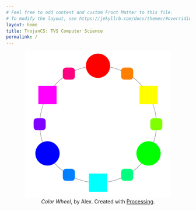 ```yaml
---
# Feel free to add content and custom Front Matter to this file.
# To modify the layout, see https://jekyllrb.com/docs/themes/#overriding-theme-defaults
layout: home
title: TrojanCS: TVS Computer Science
permalink: /
---
```

<center>
<figure>
 <img width="400" src="/assets/images/top.png" alt="Color Wheel" />
 <figcaption>
 <i>Color Wheel</i>, by Alex. Created with <a href="http://processing.org">Processing</a>.
 </figcaption>
</figure>
